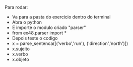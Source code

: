 Para rodar:
  - Va para a pasta do exercicio dentro do terminal
  - Abra o python
  - E importe o modulo criado "parser"
  - from ex48.parser import *
  - Depois teste o codigo
  - x = parse_sentenca([('verbo','run'), ('direction','north')])
  - x.sujeito
  - x.verbo
  - x.objeto